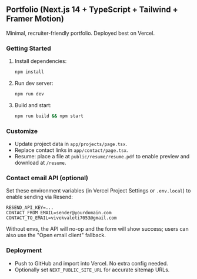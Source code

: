 ## Portfolio (Next.js 14 + TypeScript + Tailwind + Framer Motion)

Minimal, recruiter-friendly portfolio. Deployed best on Vercel.

### Getting Started

1. Install dependencies:
   ```bash
   npm install
   ```
2. Run dev server:
   ```bash
   npm run dev
   ```
3. Build and start:
   ```bash
   npm run build && npm start
   ```

### Customize

- Update project data in `app/projects/page.tsx`.
- Replace contact links in `app/contact/page.tsx`.
- Resume: place a file at `public/resume/resume.pdf` to enable preview and download at `/resume`.

### Contact email API (optional)

Set these environment variables (in Vercel Project Settings or `.env.local`) to enable sending via Resend:

```
RESEND_API_KEY=...
CONTACT_FROM_EMAIL=sender@yourdomain.com
CONTACT_TO_EMAIL=vivekvaleti7053@gmail.com
```

Without envs, the API will no-op and the form will show success; users can also use the "Open email client" fallback.

### Deployment

- Push to GitHub and import into Vercel. No extra config needed.
- Optionally set `NEXT_PUBLIC_SITE_URL` for accurate sitemap URLs.


